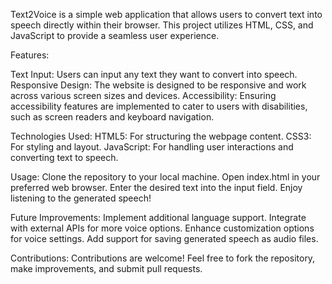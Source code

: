 Text2Voice is a simple web application that allows users to convert text into speech directly within their browser. This project utilizes HTML, CSS, and JavaScript to provide a seamless user experience.

Features:

Text Input: Users can input any text they want to convert into speech.
Responsive Design: The website is designed to be responsive and work across various screen sizes and devices.
Accessibility: Ensuring accessibility features are implemented to cater to users with disabilities, such as screen readers and keyboard navigation.

Technologies Used:
HTML5: For structuring the webpage content.
CSS3: For styling and layout.
JavaScript: For handling user interactions and converting text to speech.

Usage:
Clone the repository to your local machine.
Open index.html in your preferred web browser.
Enter the desired text into the input field.
Enjoy listening to the generated speech!

Future Improvements:
Implement additional language support.
Integrate with external APIs for more voice options.
Enhance customization options for voice settings.
Add support for saving generated speech as audio files.

Contributions:
Contributions are welcome! Feel free to fork the repository, make improvements, and submit pull requests.
